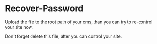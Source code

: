 # Recover-Password

Upload the file to the root path of your cms, than you can try to re-control your site now.

Don't forget delete this file, after you can control your site.
